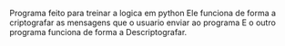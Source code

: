 Programa feito para treinar a logica em python
Ele funciona de forma a criptografar as mensagens que o usuario enviar ao programa
E o outro programa funciona de forma a Descriptografar.
